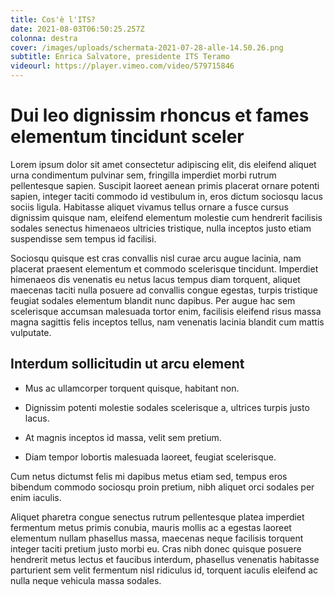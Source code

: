 ```yaml
---
title: Cos'è l'ITS?
date: 2021-08-03T06:50:25.257Z
colonna: destra
cover: /images/uploads/schermata-2021-07-28-alle-14.50.26.png
subtitle: Enrica Salvatore, presidente ITS Teramo
videourl: https://player.vimeo.com/video/579715846
---
```

# Dui leo dignissim rhoncus et fames elementum tincidunt sceler

Lorem ipsum dolor sit amet consectetur adipiscing elit, dis eleifend aliquet urna condimentum pulvinar sem, fringilla imperdiet morbi rutrum pellentesque sapien. Suscipit laoreet aenean primis placerat ornare potenti sapien, integer taciti commodo id vestibulum in, eros dictum sociosqu lacus sociis ligula. Habitasse aliquet vivamus tellus ornare a fusce cursus dignissim quisque nam, eleifend elementum molestie cum hendrerit facilisis sodales senectus himenaeos ultricies tristique, nulla inceptos justo etiam suspendisse sem tempus id facilisi. 

Sociosqu quisque est cras convallis nisl curae arcu augue lacinia, nam placerat praesent elementum et commodo scelerisque tincidunt. Imperdiet himenaeos dis venenatis eu netus lacus tempus diam torquent, aliquet maecenas taciti nulla posuere ad convallis congue egestas, turpis tristique feugiat sodales elementum blandit nunc dapibus. Per augue hac sem scelerisque accumsan malesuada tortor enim, facilisis eleifend risus massa magna sagittis felis inceptos tellus, nam venenatis lacinia blandit cum mattis vulputate. 

## Interdum sollicitudin ut arcu element

- Mus ac ullamcorper torquent quisque, habitant non.

- Dignissim potenti molestie sodales scelerisque a, ultrices turpis justo lacus.

- At magnis inceptos id massa, velit sem pretium.

- Diam tempor lobortis malesuada laoreet, feugiat scelerisque.

Cum netus dictumst felis mi dapibus metus etiam sed, tempus eros bibendum commodo sociosqu proin pretium, nibh aliquet orci sodales per enim iaculis. 

Aliquet pharetra congue senectus rutrum pellentesque platea imperdiet fermentum metus primis conubia, mauris mollis ac a egestas laoreet elementum nullam phasellus massa, maecenas neque facilisis torquent integer taciti pretium justo morbi eu. Cras nibh donec quisque posuere hendrerit metus lectus et faucibus interdum, phasellus venenatis habitasse parturient sem velit fermentum nisl ridiculus id, torquent iaculis eleifend ac nulla neque vehicula massa sodales. 
